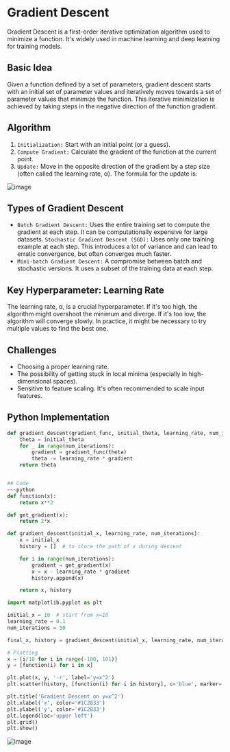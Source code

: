 # Gradient Descent
Gradient Descent is a first-order iterative optimization algorithm used to minimize a function. It's widely used in machine learning and deep learning for training models.

## Basic Idea
Given a function defined by a set of parameters, gradient descent starts with an initial set of parameter values and iteratively moves towards a set of parameter values that minimize the function. This iterative minimization is achieved by taking steps in the negative direction of the function gradient.

## Algorithm
1. `Initialization:` Start with an initial point (or a guess).
2. `Compute Gradient:` Calculate the gradient of the function at the current point.
3. `Update:` Move in the opposite direction of the gradient by a step size (often called the learning rate, α). The formula for the update is:

![image](https://github.com/vacu9708/Machine-learning/assets/67142421/6cc2f1fc-a533-4d4e-88ea-fe0baecbf874)

## Types of Gradient Descent
- `Batch Gradient Descent:` Uses the entire training set to compute the gradient at each step. It can be computationally expensive for large datasets.
 `Stochastic Gradient Descent (SGD):` Uses only one training example at each step. This introduces a lot of variance and can lead to erratic convergence, but often converges much faster.
- `Mini-batch Gradient Descent:` A compromise between batch and stochastic versions. It uses a subset of the training data at each step.

## Key Hyperparameter: Learning Rate
The learning rate, α, is a crucial hyperparameter. If it's too high, the algorithm might overshoot the minimum and diverge. If it's too low, the algorithm will converge slowly. In practice, it might be necessary to try multiple values to find the best one.

## Challenges
- Choosing a proper learning rate.
- The possibility of getting stuck in local minima (especially in high-dimensional spaces).
- Sensitive to feature scaling. It's often recommended to scale input features.

## Python Implementation
```python
def gradient_descent(gradient_func, initial_theta, learning_rate, num_iterations):
    theta = initial_theta
    for _ in range(num_iterations):
        gradient = gradient_func(theta)
        theta -= learning_rate * gradient
    return theta


## Code
~~~python
def function(x):
    return x**2

def get_gradient(x):
    return 2*x

def gradient_descent(initial_x, learning_rate, num_iterations):
    x = initial_x
    history = []  # to store the path of x during descent

    for i in range(num_iterations):
        gradient = get_gradient(x)
        x = x - learning_rate * gradient
        history.append(x)

    return x, history

import matplotlib.pyplot as plt

initial_x = 10  # start from x=10
learning_rate = 0.1
num_iterations = 50

final_x, history = gradient_descent(initial_x, learning_rate, num_iterations)

# Plotting
x = [i/10 for i in range(-100, 101)]
y = [function(i) for i in x]

plt.plot(x, y, '-r', label='y=x^2')
plt.scatter(history, [function(i) for i in history], c='blue', marker='o')

plt.title('Gradient Descent on y=x^2')
plt.xlabel('x', color='#1C2833')
plt.ylabel('y', color='#1C2833')
plt.legend(loc='upper left')
plt.grid()
plt.show()
```
![image](https://github.com/vacu9708/Machine-learning/assets/67142421/fa480064-b519-44f8-bfd7-065ec70c5f6e)
